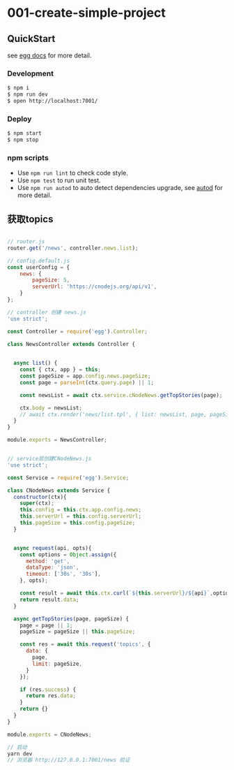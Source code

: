 # 001-create-simple-project



## QuickStart

<!-- add docs here for user -->

see [egg docs][egg] for more detail.

### Development

```bash
$ npm i
$ npm run dev
$ open http://localhost:7001/
```

### Deploy

```bash
$ npm start
$ npm stop
```

### npm scripts

- Use `npm run lint` to check code style.
- Use `npm test` to run unit test.
- Use `npm run autod` to auto detect dependencies upgrade, see [autod](https://www.npmjs.com/package/autod) for more detail.


[egg]: https://eggjs.org



## 获取topics

```js

// router.js
router.get('/news', controller.news.list);

// config.default.js
const userConfig = {
    news: {
        pageSize: 5,
        serverUrl: 'https://cnodejs.org/api/v1',
    }
};

// controller 创建 news.js
'use strict';

const Controller = require('egg').Controller;

class NewsController extends Controller {
  

  async list() {
    const { ctx, app } = this;
    const pageSize = app.config.news.pageSize;
    const page = parseInt(ctx.query.page) || 1;

    const newsList = await ctx.service.cNodeNews.getTopStories(page);

    ctx.body = newsList;
    // await ctx.render('news/list.tpl', { list: newsList, page, pageSize });
  }
}

module.exports = NewsController;


// service层创建CNodeNews.js
'use strict';

const Service = require('egg').Service;

class CNodeNews extends Service {
  constructor(ctx){
    super(ctx);
    this.config = this.ctx.app.config.news;
    this.serverUrl = this.config.serverUrl;
    this.pageSize = this.config.pageSize;
  }


  async request(api, opts){
    const options = Object.assign({
      method: 'get',
      dataType: 'json',
      timeout: ['30s', '30s'],
    }, opts);

    const result = await this.ctx.curl(`${this.serverUrl}/${api}`,options);
    return result.data;
  }

  async getTopStories(page, pageSize) {
    page = page || 1;
    pageSize = pageSize || this.pageSize;

    const res = await this.request('topics', {
      data: {
        page,
        limit: pageSize,
      }
    });

    if (res.success) {
      return res.data;
    }
    return {}
  }
}

module.exports = CNodeNews;

// 启动
yarn dev
// 浏览器 http://127.0.0.1:7001/news 验证

```

